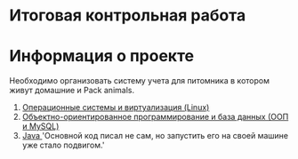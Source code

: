 # Итоговая контрольная работа

 # Информация о проекте
 Необходимо организовать систему учета для питомника в котором живут домашние и Pack animals. 

 1. [Операционные системы и виртуализация (Linux)](Linux/task1.md)
 2. [Объектно-ориентированное программирование и база данных (ООП и MySQL)](OOP/task2.md)
 3. [ Java ](./Java/) 'Основной код писал не сам, но запустить его на своей машине уже стало подвигом.'
